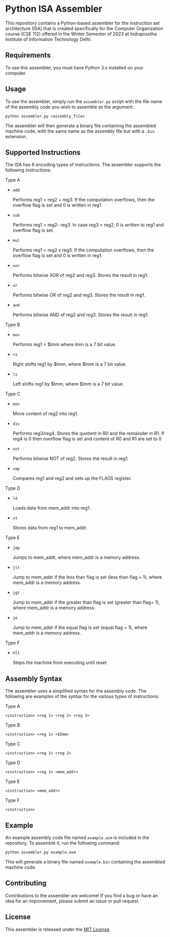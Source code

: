 # Python ISA Assembler

This repository contains a Python-based assembler for the instruction set architecture (ISA) that is created specifically for the Computer Organization course (CSE 112) offered in the Winter Semester of 2023 at Indraprastha Institute of Information Technology Delhi. 

## Requirements

To use this assembler, you must have Python 3.x installed on your computer. 

## Usage

To use the assembler, simply run the `assembler.py` script with the file name of the assembly code you wish to assemble as the argument:

```
python assembler.py <assembly_file>
```

The assembler will then generate a binary file containing the assembled machine code, with the same name as the assembly file but with a `.bin` extension.

## Supported Instructions

The ISA has 6 encoding types of instructions. The assembler supports the following instructions:

Type A
- `add`
    
    Performs reg1 = reg2 + reg3. If the computation overflows, then the overflow flag is set and 0 is written in reg1
- `sub`

    Performs reg1 = reg2- reg3. In case reg3 > reg2, 0 is written to reg1 and overflow flag is set.
- `mul`

    Performs reg1 = reg2 x reg3. If the computation overflows, then the overflow flag is set and 0 is written in reg1.
- `xor`
    
    Performs bitwise XOR of reg2 and reg3. Stores the result in reg1.
- `or`

    Performs bitwise OR of reg2 and reg3. Stores the result in reg1.
- `and`
    
    Performs bitwise AND of reg2 and reg3. Stores the result in reg1.

Type B
- `mov`

    Performs reg1 = $Imm where Imm is a 7 bit value.
- `rs`

    Right shifts reg1 by $Imm, where $Imm is a 7 bit value.
- `ls`

    Left shifts reg1 by $Imm, where $Imm is a 7 bit value.

Type C
- `mov`

    Move content of reg2 into reg1.
- `div`

    Performs reg3/reg4. Stores the quotient in R0 and the remainder in R1. If reg4 is 0 then overflow flag is set and content of R0 and R1 are set to 0
- `not`

    Performs bitwise NOT of reg2. Stores the result in reg1.
- `cmp`

    Compares reg1 and reg2 and sets up the FLAGS register.

Type D
- `ld`

    Loads data from mem_addr into reg1.
- `st`

    Stores data from reg1 to mem_addr.

Type E
- `jmp`

    Jumps to mem_addr, where mem_addr is a memory address.
- `jlt`

    Jump to mem_addr if the less than flag is set (less than flag = 1), where mem_addr is a memory address.
- `jgt`

    Jump to mem_addr if the greater than flag is set (greater than flag= 1), where mem_addr is a memory address.
- `je`
    
    Jump to mem_addr if the equal flag is set (equal flag = 1), where mem_addr is a memory address.

Type F
- `hlt`
    
    Stops the machine from executing until reset

## Assembly Syntax

The assembler uses a simplified syntax for the assembly code. The following are examples of the syntax for the various types of instructions:


Type A
```
<instruction> <reg 1> <reg 2> <reg 3>
```

Type B
```
<instruction> <reg 1> <$Imm>
```

Type C
```
<instruction> <reg 1> <reg 2>
```

Type D
```
<instruction> <reg 1> <mem_addr>
```

Type E
```
<instruction> <mem_addr>
```

Type F
```
<instruction>
```

## Example

An example assembly code file named `example.asm` is included in the repository. To assemble it, run the following command:

```
python assembler.py example.asm
```

This will generate a binary file named `example.bin` containing the assembled machine code.

## Contributing

Contributions to the assembler are welcome! If you find a bug or have an idea for an improvement, please submit an issue or pull request.

## License

This assembler is released under the [MIT License](https://opensource.org/licenses/MIT).

